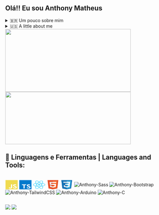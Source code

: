 <h2> Olá!! Eu sou Anthony Matheus </h2>

<details>
<summary>🇧🇷 Um pouco sobre mim</summary>
<p>
  
Olá a todos! 👋 Meu nome é Anthony Matheus, um entusiasta da tecnologia atualmente dedicado ao Bacharelado em Ciência e Tecnologia pela Universidade Federal Rural do Semi-Árido (UFERSA). Estou mergulhando no universo da programação como aluno da OneBitCode, onde estou cursando a formação full-stack em JavaScript. Embora meu foco atual esteja no desenvolvimento front-end, estou ansioso para explorar a stack completa.

Aqui encontrará uma variedade de trabalhos, desde projetos front-end até incursões em linguagens de baixo nível. Cada linha de código reflete minha paixão por desafios técnicos e meu constante desejo de aprimorar minhas habilidades.

Minha jornada acadêmica e prática tem sido uma busca contínua por conhecimento, sempre buscando expandir minha compreensão e aplicação das mais recentes tecnologias. O ambiente dinâmico da OneBitCode e a experiência prática em meus projetos pessoais complementam meu aprendizado formal na UFERSA.

Estou entusiasmado para continuar minha evolução como desenvolvedor, engajando-me em desafios complexos.Vamos construir algo incrível juntos! 💻🚀
</p>
</details>

<details>
<summary>🇺🇸 A little about me</summary>
<p>

Hello everybody! 👋 My name is Anthony Matheus, a technology enthusiast currently pursuing a Bachelor's degree in Science and Technology at the Universidade Federal Rural do Semi-Árido (UFERSA). I'm diving into the world of programming as a student at OneBitCode, where I'm taking full-stack training in JavaScript. While my current focus is on front-end development, I'm eager to explore the full stack.

Here you will find a variety of work, from front-end projects to forays into low-level languages. Every line of code reflects my passion for technical challenges and my constant desire to improve my skills.

My academic and practical journey has been a continuous search for knowledge, always seeking to expand my understanding and application of the latest technologies. The dynamic environment at OneBitCode and the practical experience in my personal projects complement my formal learning at UFERSA.

I'm excited to continue my evolution as a developer by engaging in complex challenges. Let's build something amazing together! 💻🚀
</p>
</details>


<div style="display": flex>
  <a href="https://www.linkedin.com/in/anthony-matheus">
  <img height=200 width=400 align="center" src="https://github-readme-stats.vercel.app/api?username=anthonymnf&show_icons=true&theme=dark#gh-dark-mode-only" />
</a>
<a href="https://www.linkedin.com/in/anthony-matheus">
  <img height=167 width=400 align="center" src="https://github-readme-stats.vercel.app/api/top-langs?username=anthonymnf&layout=compact&langs_count=8&card_width=320&theme=dark#gh-dark-mode-only" />
</a>
</div>
<h2> 🧰 Linguagens e Ferramentas | Languages and Tools: </h2>
<div style="display: inline_block"><br>
  <img align="center" alt="Anthony-Js" height="30" width="40" src="https://raw.githubusercontent.com/devicons/devicon/master/icons/javascript/javascript-plain.svg">
  <img align="center" alt="Anthony-Ts" height="30" width="40" src="https://raw.githubusercontent.com/devicons/devicon/master/icons/typescript/typescript-plain.svg">
<!--   <img align="center" alt="Anthony-Next" height="30" width="40" src="https://cdn.jsdelivr.net/gh/devicons/devicon/icons/nextjs/nextjs-original.svg" /> -->
  <img align="center" alt="Anthony-React" height="30" width="40" src="https://raw.githubusercontent.com/devicons/devicon/master/icons/react/react-original.svg">
  <img align="center" alt="Anthony-HTML" height="30" width="40" src="https://raw.githubusercontent.com/devicons/devicon/master/icons/html5/html5-original.svg">
  <img align="center" alt="Anthony-CSS" height="30" width="40" src="https://raw.githubusercontent.com/devicons/devicon/master/icons/css3/css3-original.svg">
  <img align="center" alt="Anthony-Sass" height="30" width="40" src="https://cdn.jsdelivr.net/gh/devicons/devicon/icons/sass/sass-original.svg">
  <img align="center" alt="Anthony-Bootstrap" height="30" width="40" src="https://cdn.jsdelivr.net/gh/devicons/devicon/icons/bootstrap/bootstrap-original.svg">
  <img align="center" alt="Anthony-TailwindCSS" height="30" width="40" src="https://cdn.jsdelivr.net/gh/devicons/devicon/icons/tailwindcss/tailwindcss-plain.svg" />
  <img align="center" alt="Anthony-Arduino" height="30" width="40" src="https://cdn.jsdelivr.net/gh/devicons/devicon/icons/arduino/arduino-original-wordmark.svg">
  <img align="center" alt="Anthony-C" height="30" width="40" src="https://cdn.jsdelivr.net/gh/devicons/devicon/icons/c/c-original.svg">
</div>
  
  ##
<div> 
  <a href="https://www.linkedin.com/in/anthony-matheus" target="_blank"><img src="https://img.shields.io/badge/-LinkedIn-%230077B5?style=for-the-badge&logo=linkedin&logoColor=white" target="_blank"></a> 
  <a href = "mailto:anthonymnf30@gmail.com"><img src="https://img.shields.io/badge/-Gmail-D14836?style=for-the-badge&logo=gmail&logoColor=white" target="_blank"></a>
</div>

